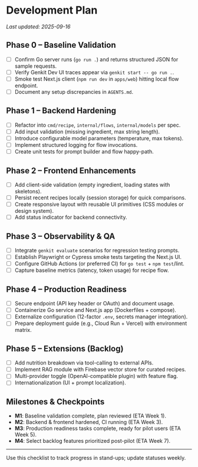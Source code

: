 # Development Plan

_Last updated: 2025-09-16_

## Phase 0 – Baseline Validation
- [ ] Confirm Go server runs (`go run .`) and returns structured JSON for sample requests.
- [ ] Verify Genkit Dev UI traces appear via `genkit start -- go run .`.
- [ ] Smoke test Next.js client (`npm run dev` in `apps/web`) hitting local flow endpoint.
- [ ] Document any setup discrepancies in `AGENTS.md`.

## Phase 1 – Backend Hardening
- [ ] Refactor into `cmd/recipe`, `internal/flows`, `internal/models` per spec.
- [ ] Add input validation (missing ingredient, max string length).
- [ ] Introduce configurable model parameters (temperature, max tokens).
- [ ] Implement structured logging for flow invocations.
- [ ] Create unit tests for prompt builder and flow happy-path.

## Phase 2 – Frontend Enhancements
- [ ] Add client-side validation (empty ingredient, loading states with skeletons).
- [ ] Persist recent recipes locally (session storage) for quick comparisons.
- [ ] Create responsive layout with reusable UI primitives (CSS modules or design system).
- [ ] Add status indicator for backend connectivity.

## Phase 3 – Observability & QA
- [ ] Integrate `genkit evaluate` scenarios for regression testing prompts.
- [ ] Establish Playwright or Cypress smoke tests targeting the Next.js UI.
- [ ] Configure GitHub Actions (or preferred CI) for `go test` + `npm test`/lint.
- [ ] Capture baseline metrics (latency, token usage) for recipe flow.

## Phase 4 – Production Readiness
- [ ] Secure endpoint (API key header or OAuth) and document usage.
- [ ] Containerize Go service and Next.js app (Dockerfiles + compose).
- [ ] Externalize configuration (12-factor `.env`, secrets manager integration).
- [ ] Prepare deployment guide (e.g., Cloud Run + Vercel) with environment matrix.

## Phase 5 – Extensions (Backlog)
- [ ] Add nutrition breakdown via tool-calling to external APIs.
- [ ] Implement RAG module with Firebase vector store for curated recipes.
- [ ] Multi-provider toggle (OpenAI-compatible plugin) with feature flag.
- [ ] Internationalization (UI + prompt localization).

## Milestones & Checkpoints
- **M1**: Baseline validation complete, plan reviewed (ETA Week 1).
- **M2**: Backend & frontend hardened, CI running (ETA Week 3).
- **M3**: Production readiness tasks complete, ready for pilot users (ETA Week 5).
- **M4**: Select backlog features prioritized post-pilot (ETA Week 7).

---
Use this checklist to track progress in stand-ups; update statuses weekly.
